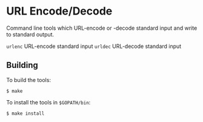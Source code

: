 # URL Encode/Decode

Command line tools which URL-encode or -decode standard input and write to standard output.

`urlenc` URL-encode standard input
`urldec` URL-decode standard input

## Building

To build the tools:
```
$ make
```

To install the tools in `$GOPATH/bin`:
```
$ make install
```

